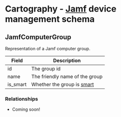 # Cartography - [Jamf](https://developer.jamf.com/apis/classic-api/index) device management schema

## JamfComputerGroup

Representation of a Jamf computer group.

| Field | Description |
|-------|-------------|
|id|The group id|
|name|The friendly name of the group|
|is_smart| Whether the group is [smart](https://docs.jamf.com/10.4.0/jamf-pro/administrator-guide/Smart_Computer_Groups.html)|

### Relationships

- Coming soon!
